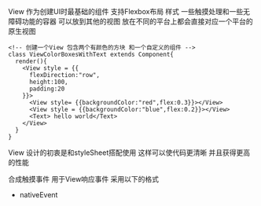 View
作为创建UI时最基础的组件 
支持Flexbox布局 样式 一些触摸处理和一些无障碍功能的容器
可以放到其他的视图
放在不同的平台上都会直接对应一个平台的原生视图
```
<!-- 创建一个View 包含两个有颜色的方块 和一个自定义的组件 -->
class ViewColorBoxesWithText extends Component{
  render(){
    <View style = {{
      flexDirection:"row",
      height:100,
      padding:20
    }}>
      <View style= {{backgroundColor:"red",flex:0.3}}></View>
      <View style = {{backgroundColor:"blue",flex:0.2}}></View>
      <Text> hello world</Text>
    </View>
  }
}
```
View 设计的初衷是和styleSheet搭配使用 这样可以使代码更清晰 并且获得更高的性能

合成触摸事件
用于View响应事件 
采用以下的格式
- nativeEvent
